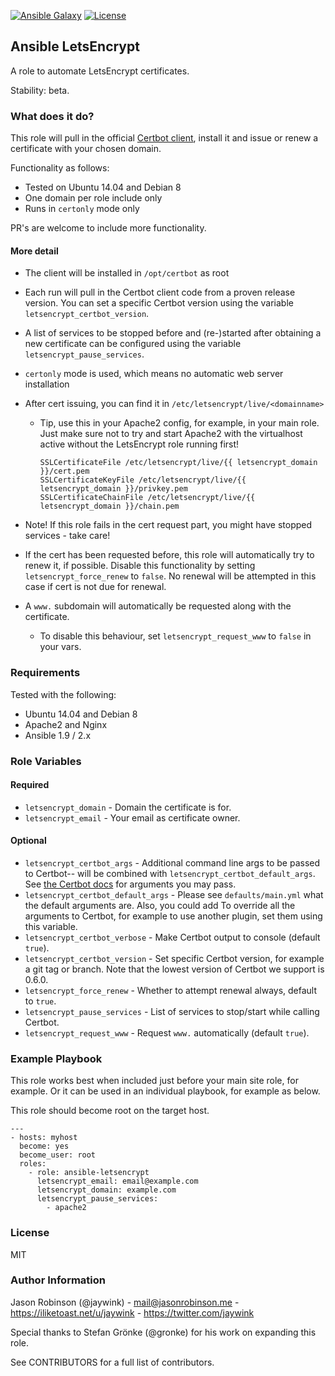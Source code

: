[![Ansible Galaxy](https://img.shields.io/badge/ansible--galaxy-letsencrypt-blue.svg?style=flat-square)](https://galaxy.ansible.com/jaywink/letsencrypt)
[![License](https://img.shields.io/badge/license-MIT-brightgreen.svg?style=flat-square)](https://tldrlegal.com/license/mit-license)

## Ansible LetsEncrypt

A role to automate LetsEncrypt certificates.

Stability: beta.

### What does it do?

This role will pull in the official [Certbot client](https://github.com/certbot/certbot), install it and issue or renew a certificate with your chosen domain.

Functionality as follows:
* Tested on Ubuntu 14.04 and Debian 8
* One domain per role include only
* Runs in `certonly` mode only


PR's are welcome to include more functionality.

#### More detail

* The client will be installed in `/opt/certbot` as root
* Each run will pull in the Certbot client code from a proven release version. You can set a specific Certbot version using the variable `letsencrypt_certbot_version`.
* A list of services to be stopped before and (re-)started after obtaining a new certificate can be configured using the variable `letsencrypt_pause_services`.
* `certonly` mode is used, which means no automatic web server installation
* After cert issuing, you can find it in `/etc/letsencrypt/live/<domainname>`
   * Tip, use this in your Apache2 config, for example, in your main role. Just make sure not to try and start Apache2 with the virtualhost active without the LetsEncrypt role running first!

       ```
       SSLCertificateFile /etc/letsencrypt/live/{{ letsencrypt_domain }}/cert.pem
       SSLCertificateKeyFile /etc/letsencrypt/live/{{ letsencrypt_domain }}/privkey.pem
       SSLCertificateChainFile /etc/letsencrypt/live/{{ letsencrypt_domain }}/chain.pem
       ```

* Note! If this role fails in the cert request part, you might have stopped services - take care!
* If the cert has been requested before, this role will automatically try to renew it, if possible. Disable this functionality by setting `letsencrypt_force_renew` to `false`. No renewal will be attempted in this case if cert is not due for renewal.
* A `www.` subdomain will automatically be requested along with the certificate.
    * To disable this behaviour, set `letsencrypt_request_www` to `false` in your vars.

### Requirements

Tested with the following:

* Ubuntu 14.04 and Debian 8
* Apache2 and Nginx
* Ansible 1.9 / 2.x

### Role Variables

#### Required

* `letsencrypt_domain` - Domain the certificate is for.
* `letsencrypt_email` - Your email as certificate owner.

#### Optional

* `letsencrypt_certbot_args` - Additional command line args to be passed to Certbot-- will be combined with `letsencrypt_certbot_default_args`. See [the Certbot docs](https://certbot.eff.org/docs/using.html) for arguments you may pass.
* `letsencrypt_certbot_default_args` - Please see `defaults/main.yml` what the default arguments are. Also, you could add To override all the arguments to Certbot, for example to use another plugin, set them using this variable.
* `letsencrypt_certbot_verbose` - Make Certbot output to console (default `true`).
* `letsencrypt_certbot_version` - Set specific Certbot version, for example a git tag or branch. Note that the lowest version of Certbot we support is 0.6.0.
* `letsencrypt_force_renew` - Whether to attempt renewal always, default to `true`.
* `letsencrypt_pause_services` - List of services to stop/start while calling Certbot.
* `letsencrypt_request_www` - Request `www.` automatically (default `true`).

### Example Playbook

This role works best when included just before your main site role, for example. Or it can be used in an individual playbook, for example as below.

This role should become root on the target host.

    ---
    - hosts: myhost
      become: yes
      become_user: root
      roles:
        - role: ansible-letsencrypt
          letsencrypt_email: email@example.com
          letsencrypt_domain: example.com
          letsencrypt_pause_services:
            - apache2

### License

MIT

### Author Information

Jason Robinson (@jaywink) - mail@jasonrobinson.me - https://iliketoast.net/u/jaywink - https://twitter.com/jaywink

Special thanks to Stefan Grönke (@gronke) for his work on expanding this role.

See CONTRIBUTORS for a full list of contributors.
